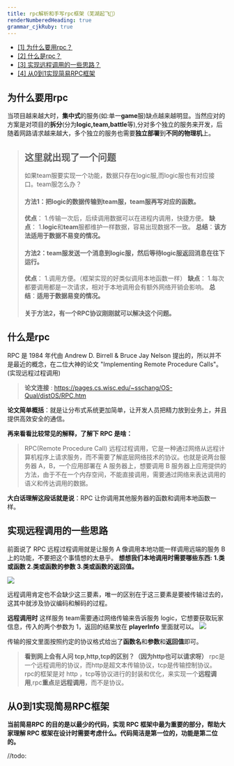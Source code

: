 ```yaml
---
title: rpc解析和手写rpc框架（芜湖起飞🚀）
renderNumberedHeading: true
grammar_cjkRuby: true
---
```



<!-- TOC -->

- [[1] 为什么要用rpc？](#为什么要用rpc)
- [[2] 什么是rpc？](#什么是rpc)
- [[3] 实现远程调用的一些思路？](#实现远程调用的一些思路)
- [[4] 从0到1实现简易RPC框架](#从0到1实现简易RPC框架)
<!-- /TOC -->

## 为什么要用rpc

 当项目越来越大时，**集中式**的服务(如:单一**game**服)缺点越来越明显。当然应对的方案是对项目的**拆分**(分为**logic,team,battle**等),分对多个独立的服务来开发，后随着网路请求越来越大，多个独立的服务也需要**独立部署**到**不同的物理机**上。
 
>**这里就出现了一个问题**
> ---------
> 如果team服要实现一个功能，数据只存在logic服,而logic服也有对应接口。team服怎么办？
> 
> #### 方法1：把logic的数据传输到team服，team服再写对应的函数。
> **优点**：
> 1.传输一次后，后续调用数据可以在进程内调用，快捷方便。
> **缺点**：
> 1.**logic**和**team**服都维护一样数据，容易出现数据不一致。
> **总结**：**该方法适用于数据不易变的情况。**
> 
> #### 方法2：team服发送一个消息到logic服，然后等待logic服返回消息在往下运行。
> **优点**：
> 1.调用方便。（框架实现的好类似调用本地函数一样）
> **缺点**：
> 1.每次都要调用都是一次请求，相对于本地调用会有额外网络开销会影响。
> **总结**：**适用于数据易变的情况。**
> #### 关于方法2，有一个RPC协议刚刚就可以解决这个问题。

## 什么是rpc

RPC 是 1984 年代由 Andrew D. Birrell & Bruce Jay Nelson 提出的，所以并不是最近的概念，在二位大神的论文 "Implementing Remote Procedure Calls"。 (实现远程过程调用)

> **论文连接** : https://pages.cs.wisc.edu/~sschang/OS-Qual/distOS/RPC.htm

**论文简单概括**：就是让分布式系统更加简单，让开发人员把精力放到业务上，并且提供高效安全的通信。


**再来看看比较常见的解释，了解下 RPC 是啥：**

> RPC(Remote Procedure Call) 远程过程调用，它是一种通过网络从远程计算机程序上请求服务，而不需要了解底层网络技术的协议。也就是说两台服务器 A，B，一个应用部署在 A 服务器上，想要调用 B 服务器上应用提供的方法，由于不在一个内存空间，不能直接调用，需要通过网络来表达调用的语义和传达调用的数据。

**大白话理解这段话就是说**：RPC 让你调用其他服务器的函数和调用本地函数一样。

## 实现远程调用的一些思路

   前面说了 RPC 远程过程调用就是让服务 A 像调用本地功能一样调用远端的服务 B 上的功能，不要把这个事情想的太悬乎。
  **想想我们本地调用时需要哪些东西:**
  **1.类或函数
  2.类或函数的参数
  3.类或函数的返回值。**

![](https://github.com/Jet-luoxianjie/rpc_node/blob/main/images/dy.png?raw=true)

远程调用肯定也不会缺少这三要素，唯一的区别在于这三要素是要被传输过去的，这其中就涉及协议编码和解码的过程。

**远程调用时**
这样服务 team需要通过网络传输来告诉服务 logic，它想要获取玩家信息，传入的两个参数为 1，返回的结果放在 **playerInfo** 里面就可以。
![](https://github.com/Jet-luoxianjie/rpc_node/blob/main/images/dy1.png?raw=true)

传输的报文里面按照约定的协议格式给出了**函数名**和**参数**和**返回值**即可。


> **看到网上会有人问 tcp,http,tcp的区别？（因为http也可以请求呀）**
>   rpc是一个远程调用的协议，而http是超文本传输协议，tcp是传输控制协议。
>   rpc的框架是对 http ，tcp等协议进行的封装和优化，来实现一个**远程调用**,rpc**重点**是**远程调用**，而不是协议。


## 从0到1实现简易RPC框架

**当前简易RPC 的目的是以最少的代码，实现 RPC 框架中最为重要的部分，帮助大家理解 RPC 框架在设计时需要考虑什么。代码简洁是第一位的，功能是第二位的。**

//todo:

